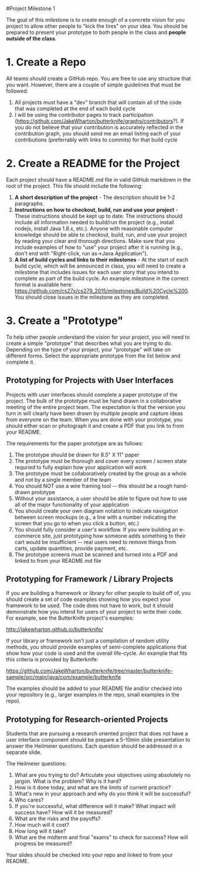#Project Milestone 1

The goal of this milestone is to create enough of a concrete vision for you project to 
allow other people to "kick the tires" on your idea. You should be prepared to present
your prototype to both people in the class and __people outside of the class__.

# 1. Create a Repo

All teams should create a GitHub repo. You are free to use any structure that you want.
However, there are a couple of simple guidelines that must be followed:

  1. All projects must have a "dev" branch that will contain all of the code that was completed at the end of each build cycle
  2. I will be using the contributor pages to track participation (https://github.com/JakeWharton/butterknife/graphs/contributors?). If you do not believe that your contribution is accurately reflected in the contribution graph, you should send me an email listing each of your contributions (preferrably with links to commits) for that build cycle

# 2. Create a README for the Project

Each project should have a README.md file in valid GitHub markdown in the root of the project. This file should
include the following:

  1. __A short description of the project__ - The description should be 1-2 paragraphs.
  2. __Instructions on how to checkout, build, run and use your project__ - These instructions should be kept up to date. The instructions should include all information needed to build/run the project (e.g., install nodejs, install Java 1.8.x, etc.). Anyone with reasonable computer knowledge should be able to checkout, build, run, and use your project by reading your clear and thorough directions. Make sure that you include examples of how to "use" your project after it is running (e.g., don't end with "Right-click, run as->Java Application"). 
  3. __A list of build cycles and links to their milestones__ - At the start of each build cycle, which will be announced in class, you will need to create a milestone that includes issues for each user story that you intend to complete as part of the build cycle. An example milestone in the correct format is available here: https://github.com/cs27x/cs279_2015/milestones/Build%20Cycle%200. You should close issues in the milestone as they are completed.

# 3. Create a "Prototype"

To help other people understand the vision for your project, you will need to create a
simple "prototype" that describes what you are trying to do. Depending on the type of your
project, your "prototype" will take on different forms. Select the appropriate prototype
from the list below and complete it.

## Prototyping for Projects with User Interfaces

Projects with user interfaces should complete a paper prototype of the project. The bulk of 
the prototype must be hand drawn in a collaborative meeting of the entire project team. The
expectation is that the version you turn in will clearly have been drawn by multiple people
and capture ideas from everyone on the team. When you are done with your prototype, you
should either scan or photograph it and create a PDF that you link to from your README.

The requirements for the paper prototype are as follows:

1. The prototype should be drawn for 8.5" X 11" paper
2. The prototype must be thorough and cover every screen / screen state requried to fully explain how your application will work
2. The prototype must be collaboratively created by the group as a whole and not by a single member of the team
3. You should NOT use a wire framing tool -- this should be a rough hand-drawn prototype
4. Without your assistance, a user should be able to figure out how to use all of the major functionality of your application
5. You should create your own diagram notation to indicate navigation between screen mockups (e.g., a line with a number indicating the screen that you go to when you click a button, etc.)
6. You should fully consider a user's workflow. If you were building an e-commerce site, just prototyping how someone adds something to their cart would be insufficient -- real users need to remove things from carts, update quantities, provide payment, etc.
7. The prototype screens must be scanned and turned into a PDF and linked to from your README.md file

## Prototyping for Framework / Library Projects

If you are building a framework or library for other people to build off of,
you should create a set of code examples showing how you expect your framework
to be used. The code does not have to work, but it should demonstrate how you
intend for users of your project to write their code. For example, see the
ButterKnife project's examples:

http://jakewharton.github.io/butterknife/

If your library or framework isn't just a compilation of random utility methods,
you should provide examples of semi-complete applications that show how your
code is used and the overall life-cycle. An example that fits this criteria
is provided by Butterknife:

https://github.com/JakeWharton/butterknife/tree/master/butterknife-sample/src/main/java/com/example/butterknife

The examples should be added to your README file and/or checked into your
repository (e.g., larger examples in the repo, small examples in the repo).

## Prototyping for Research-oriented Projects

Students that are pursuing a research oriented project that does not
have a user interface component should be prepare a 5-10min slide presentation 
to answer the Heilmeier questions. Each question should be addressed in a 
separate slide.

The Heilmeier questions:

  1. What are you trying to do? Articulate your objectives using absolutely no jargon.  What is the problem?  Why is it hard?
  1. How is it done today, and what are the limits of current practice?
  1. What's new in your approach and why do you think it will be successful?
  1. Who cares?
  1. If you're successful, what difference will it make?   What impact will success have?  How will it be measured?
  1. What are the risks and the payoffs?
  1. How much will it cost?
  1. How long will it take?
  1. What are the midterm and final "exams" to check for success?  How will progress be measured?

Your slides should be checked into your repo and linked to from your README.
